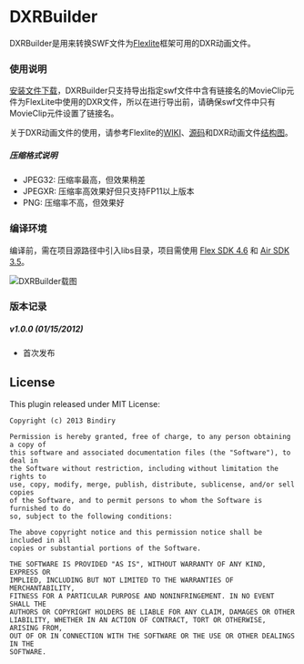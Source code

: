 DXRBuilder
==========

DXRBuilder是用来转换SWF文件为[Flexlite](http://flexlite.org/)框架可用的DXR动画文件。

### 使用说明

[安装文件下载](http://github.com/bindiry/DXRBuilder/raw/master/DXRBuilder.air)，DXRBuilder只支持导出指定swf文件中含有链接名的MovieClip元件为FlexLite中使用的DXR文件，所以在进行导出前，请确保swf文件中只有MovieClip元件设置了链接名。

关于DXR动画文件的使用，请参考Flexlite的[WIKI](http://wiki.flexlite.org)、[源码](http://github.com/flexlite)和DXR动画文件[结构图](http://wiki.flexlite.org/uploads/201210/1350297604fFF5kVj7.png)。

##### 压缩格式说明
* JPEG32: 压缩率最高，但效果稍差
* JPEGXR: 压缩率高效果好但只支持FP11以上版本
* PNG: 压缩率不高，但效果好

### 编译环境
编译前，需在项目源路径中引入libs目录，项目需使用 [Flex SDK 4.6](http://www.adobe.com/devnet/flex/flex-sdk-download.html) 和 [Air SDK 3.5](http://www.adobe.com/devnet/air/air-sdk-download.html)。

![DXRBuilder载图](http://raw.github.com/bindiry/DXRBuilder/master/dxrbuilder.png)

### 版本记录

##### v1.0.0 (01/15/2012)
* 首次发布

License
-------

This plugin released under MIT License:

    Copyright (c) 2013 Bindiry

    Permission is hereby granted, free of charge, to any person obtaining a copy of
    this software and associated documentation files (the "Software"), to deal in
    the Software without restriction, including without limitation the rights to
    use, copy, modify, merge, publish, distribute, sublicense, and/or sell copies
    of the Software, and to permit persons to whom the Software is furnished to do
    so, subject to the following conditions:

    The above copyright notice and this permission notice shall be included in all
    copies or substantial portions of the Software.

    THE SOFTWARE IS PROVIDED "AS IS", WITHOUT WARRANTY OF ANY KIND, EXPRESS OR
    IMPLIED, INCLUDING BUT NOT LIMITED TO THE WARRANTIES OF MERCHANTABILITY,
    FITNESS FOR A PARTICULAR PURPOSE AND NONINFRINGEMENT. IN NO EVENT SHALL THE
    AUTHORS OR COPYRIGHT HOLDERS BE LIABLE FOR ANY CLAIM, DAMAGES OR OTHER
    LIABILITY, WHETHER IN AN ACTION OF CONTRACT, TORT OR OTHERWISE, ARISING FROM,
    OUT OF OR IN CONNECTION WITH THE SOFTWARE OR THE USE OR OTHER DEALINGS IN THE
    SOFTWARE.
